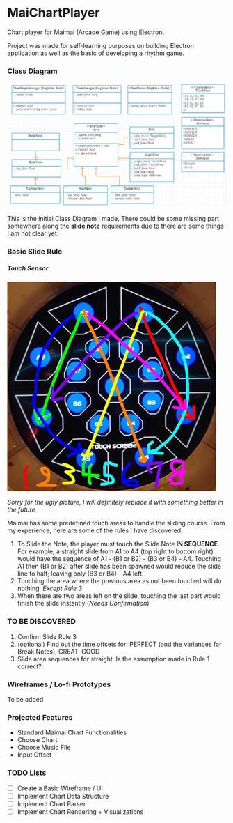 # MaiChartPlayer
Chart player for Maimai (Arcade Game) using Electron.

Project was made for self-learning purposes on building Electron application as well as the basic of developing a rhythm game.

### Class Diagram
![ClassDiagram](info/MaiChartPlayerClassDiagram.png)

This is the initial Class Diagram I made. There could be some missing part somewhere along the **slide note** requirements due to there are some things I am not clear yet.

### Basic Slide Rule
##### Touch Sensor
![MaimaiTouchSensor](info/TouchSensor.jpg)

*Sorry for the ugly picture, I will definitely replace it with something better in the future*

Maimai has some predefined touch areas to handle the sliding course. From my experience, here are some of the rules I have discovered:
1. To Slide the Note, the player must touch the Slide Note **IN SEQUENCE**. For example, a straight slide from A1 to A4 (top right to bottom right) would have the sequence of A1 - (B1 or B2) - (B3 or B4) - A4. Touching A1 then (B1 or B2) after slide has been spawned would reduce the slide line to half; leaving only (B3 or B4) - A4 left.
2. Touching the area where the previous area as not been touched will do nothing. *Except Rule 3*
3. When there are two areas left on the slide, touching the last part would finish the slide instantly (*Needs Confirmation*)

### TO BE DISCOVERED
1. Confirm Slide Rule 3
2. (optional) Find out the time offsets for: PERFECT (and the variances for Break Notes), GREAT, GOOD
3. Slide area sequences for straight. Is the assumption made in Rule 1 correct?

### Wireframes / Lo-fi Prototypes
To be added

### Projected Features
- Standard Maimai Chart Functionalities
- Choose Chart
- Choose Music File
- Input Offset

### TODO Lists
- [ ] Create a Basic Wireframe / UI
- [ ] Implement Chart Data Structure
- [ ] Implement Chart Parser
- [ ] Implement Chart Rendering + Visualizations
